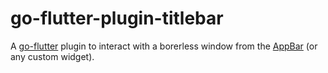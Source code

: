 # go-flutter-plugin-titlebar

A [go-flutter](https://github.com/go-flutter-desktop/go-flutter) plugin to interact with a borerless window from the [AppBar](https://api.flutter.dev/flutter/material/AppBar-class.html) (or any custom widget).
